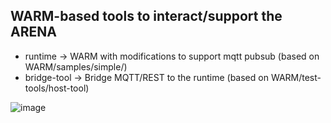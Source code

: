 ## WARM-based tools to interact/support the ARENA

* runtime -> WARM with modifications to support mqtt pubsub (based on WARM/samples/simple/)
* bridge-tool -> Bridge MQTT/REST to the runtime (based on WARM/test-tools/host-tool)

![image](https://user-images.githubusercontent.com/3504501/64827014-b7f7fb80-d590-11e9-9fdb-f9fb3e683853.png)
